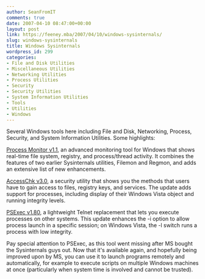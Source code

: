 ```yaml
---
author: SeanFromIT
comments: true
date: 2007-04-10 08:47:00+00:00
layout: post
link: https://feeney.mba/2007/04/10/windows-sysinternals/
slug: windows-sysinternals
title: Windows Sysinternals
wordpress_id: 299
categories:
- File and Disk Utilities
- Miscellaneous Utilities
- Networking Utilities
- Process Utilities
- Security
- Security Utilities
- System Information Utilities
- Tools
- Utilities
- Windows
---
```


Several Windows tools here including File and Disk, Networking, Process, Security, and System Information Utilities. Some highlights:  
  
[Process Monitor v1.1](http://www.microsoft.com/technet/sysinternals/FileAndDisk/processmonitor.mspx), an advanced monitoring tool for Windows that shows real-time file system, registry, and process/thread activity. It combines the features of two earlier Sysinternals utilities, Filemon and Regmon, and adds an extensive list of new enhancements.   
  
[AccessChk v3.0](http://www.microsoft.com/technet/sysinternals/Security/AccessChk.mspx), a security utility that shows you the methods that users have to gain access to files, registry keys, and services. The update adds support for processes, including display of their Windows Vista object and running integrity levels.   
  
[PSExec v1.80](http://www.microsoft.com/technet/sysinternals/Security/PsExec.mspx), a lightweight Telnet replacement that lets you execute processes on other systems. This update enhances the -i option to allow process launch in a specific session; on Windows Vista, the -l switch runs a process with low integrity.   
  
Pay special attention to PSExec, as this tool went missing after MS bought the Sysinternals guys out. Now that it's available again, and hopefully being improved upon by MS, you can use it to launch programs remotely and automatically, for example to execute scripts on multiple Windows machines at once (particularly when system time is involved and cannot be trusted).
